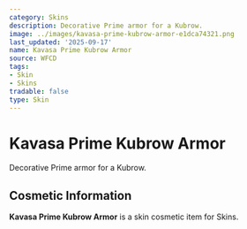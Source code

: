 ```yaml
---
category: Skins
description: Decorative Prime armor for a Kubrow.
image: ../images/kavasa-prime-kubrow-armor-e1dca74321.png
last_updated: '2025-09-17'
name: Kavasa Prime Kubrow Armor
source: WFCD
tags:
- Skin
- Skins
tradable: false
type: Skin
---
```


# Kavasa Prime Kubrow Armor

Decorative Prime armor for a Kubrow.

## Cosmetic Information

**Kavasa Prime Kubrow Armor** is a skin cosmetic item for Skins.

